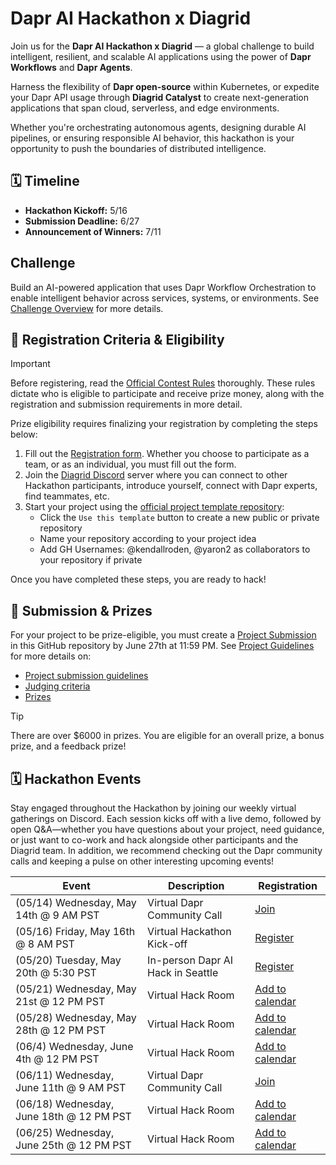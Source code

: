 # Dapr AI Hackathon x Diagrid

Join us for the **Dapr AI Hackathon x Diagrid** — a global challenge to build intelligent, resilient, and scalable AI applications using the power of **Dapr Workflows** and **Dapr Agents**.

Harness the flexibility of **Dapr open-source** within Kubernetes, or expedite your Dapr API usage through **Diagrid Catalyst** to create next-generation applications that span cloud, serverless, and edge environments.

Whether you're orchestrating autonomous agents, designing durable AI pipelines, or ensuring responsible AI behavior, this hackathon is your opportunity to push the boundaries of distributed intelligence.

## 🗓️ Timeline

- **Hackathon Kickoff:** 5/16  
- **Submission Deadline:** 6/27  
- **Announcement of Winners:** 7/11  

## Challenge

Build an AI-powered application that uses Dapr Workflow Orchestration to enable intelligent behavior across services, systems, or environments. See [Challenge Overview](/challenge-overview.md) for more details.

## 📝 Registration Criteria & Eligibility

> [!IMPORTANT]
> Before registering, read the [Official Contest Rules](/official-contest-rules.md) thoroughly. These rules dictate who is eligible to participate and receive prize money, along with the registration and submission requirements in more detail.

Prize eligibility requires finalizing your registration by completing the steps below:

1. Fill out the [Registration form](https://pages.diagrid.io/dapr-ai-hackthon). Whether you choose to participate as a team, or as an individual, you must fill out the form.
1. Join the [Diagrid Discord](https://diagrid.ws/diagrid-discord) server where you can connect to other Hackathon participants, introduce yourself, connect with Dapr experts, find teammates, etc.
1. Start your project using the [official project template repository](https://github.com/diagrid-labs/dapr-ai-hackathon-project):  
    - Click the `Use this template` button to create a new public or private repository
    - Name your repository according to your project idea  
    - Add GH Usernames: @kendallroden, @yaron2 as collaborators to your repository if private

Once you have completed these steps, you are ready to hack!

## 📝 Submission & Prizes

For your project to be prize-eligible, you must create a [Project Submission](https://github.com/diagrid-labs/dapr-ai-hackathon/issues/new/choose) in this GitHub repository by June 27th at 11:59 PM. See [Project Guidelines](./project-guidelines.md) for more details on:

- [Project submission guidelines](./project-guidelines.md#-submission-requirements)
- [Judging criteria](./project-guidelines.md#️-judging-criteria)
- [Prizes](./project-guidelines.md#-prize-categories--alignment)

> [!TIP]
> There are over $6000 in prizes. You are eligible for an overall prize, a bonus prize, and a feedback prize!

## 🗓️ Hackathon Events

Stay engaged throughout the Hackathon by joining our weekly virtual gatherings on Discord. Each session kicks off with a live demo, followed by open Q&A—whether you have questions about your project, need guidance, or just want to co-work and hack alongside other participants and the Diagrid team. In addition, we recommend checking out the Dapr community calls and keeping a pulse on other interesting upcoming events!

| Event    | Description  | Registration     |
| ---------------------------| --------------------------------------------------------------------------- | ---------- |
| (05/14) Wednesday, May 14th @ 9 AM PST   | Virtual Dapr Community Call | [Join](https://github.com/dapr/community/issues/600) |
| (05/16) Friday, May 16th  @ 8 AM PST  | Virtual Hackathon Kick-off | [Register](https://pages.diagrid.io/dapr-ai-hackthon) |
| (05/20) Tuesday, May 20th @ 5:30 PST | In-person Dapr AI Hack in Seattle | [Register](https://pages.diagrid.io/dapr-pub-hackathon) |
| (05/21) Wednesday, May 21st  @ 12 PM PST  | Virtual Hack Room | [Add to calendar](https://discord.com/events/1255285156739285114/1371676351039410308) |
| (05/28) Wednesday, May 28th  @ 12 PM PST  | Virtual Hack Room | [Add to calendar](https://discord.com/events/1255285156739285114/1371676351039410308) |
| (06/4) Wednesday, June 4th  @ 12 PM PST  | Virtual Hack Room | [Add to calendar](https://discord.com/events/1255285156739285114/1371676351039410308) |
| (06/11) Wednesday, June 11th @ 9 AM PST   | Virtual Dapr Community Call | [Join](https://github.com/dapr/community/issues/601) |
| (06/18) Wednesday, June 18th  @ 12 PM PST  | Virtual Hack Room | [Add to calendar](https://discord.com/events/1255285156739285114/1371676351039410308) |
| (06/25) Wednesday, June 25th  @ 12 PM PST  | Virtual Hack Room | [Add to calendar](https://discord.com/events/1255285156739285114/1371676351039410308) |
